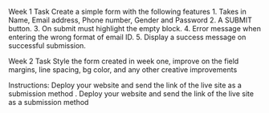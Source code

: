 Week 1 Task
Create a simple form with the following features 1. Takes in Name, Email address, Phone number, Gender and Password 2. A SUBMIT button. 3. On submit must highlight the empty block. 4. Error message when entering the wrong format of email ID. 5. Display a success message on successful submission.

Week 2 Task
Style the form created in week one, improve on the field margins, line spacing, bg color, and any other creative improvements

Instructions:
Deploy your website and send the link of the live site as a submission method . Deploy your website and send the link of the live site as a submission method
